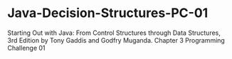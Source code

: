 # Java-Decision-Structures-PC-01
Starting Out with Java: From Control Structures through Data Structures, 3rd Edition by Tony Gaddis and Godfry Muganda.  Chapter 3 Programming Challenge 01
